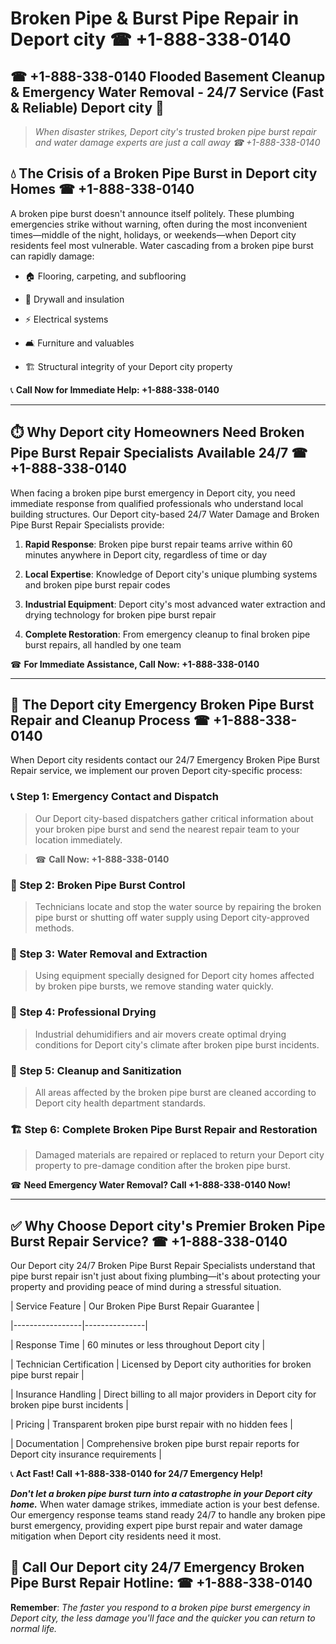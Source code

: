 # Broken Pipe & Burst Pipe Repair in Deport city ☎ +1-888-338-0140  
## ☎ +1-888-338-0140 Flooded Basement Cleanup & Emergency Water Removal - 24/7 Service (Fast & Reliable) Deport city 🚨  

> *When disaster strikes, Deport city's trusted broken pipe burst repair and water damage experts are just a call away ☎ +1-888-338-0140*  

## 💧 The Crisis of a Broken Pipe Burst in Deport city Homes ☎ +1-888-338-0140  

A broken pipe burst doesn't announce itself politely. These plumbing emergencies strike without warning, often during the most inconvenient times—middle of the night, holidays, or weekends—when Deport city residents feel most vulnerable. Water cascading from a broken pipe burst can rapidly damage:  

* 🏠 Flooring, carpeting, and subflooring  
* 🧱 Drywall and insulation  
* ⚡ Electrical systems  
* 🛋️ Furniture and valuables  
* 🏗️ Structural integrity of your Deport city property  

📞 **Call Now for Immediate Help: +1-888-338-0140**  

---  

## ⏱️ Why Deport city Homeowners Need Broken Pipe Burst Repair Specialists Available 24/7 ☎ +1-888-338-0140  

When facing a broken pipe burst emergency in Deport city, you need immediate response from qualified professionals who understand local building structures. Our Deport city-based 24/7 Water Damage and Broken Pipe Burst Repair Specialists provide:  

1. **Rapid Response**: Broken pipe burst repair teams arrive within 60 minutes anywhere in Deport city, regardless of time or day  
2. **Local Expertise**: Knowledge of Deport city's unique plumbing systems and broken pipe burst repair codes  
3. **Industrial Equipment**: Deport city's most advanced water extraction and drying technology for broken pipe burst repair  
4. **Complete Restoration**: From emergency cleanup to final broken pipe burst repairs, all handled by one team  

☎ **For Immediate Assistance, Call Now: +1-888-338-0140**  

---  

## 🔧 The Deport city Emergency Broken Pipe Burst Repair and Cleanup Process ☎ +1-888-338-0140  

When Deport city residents contact our 24/7 Emergency Broken Pipe Burst Repair service, we implement our proven Deport city-specific process:  

### 📞 Step 1: Emergency Contact and Dispatch  
> Our Deport city-based dispatchers gather critical information about your broken pipe burst and send the nearest repair team to your location immediately.  
> ☎ **Call Now: +1-888-338-0140**  

### 🚿 Step 2: Broken Pipe Burst Control  
> Technicians locate and stop the water source by repairing the broken pipe burst or shutting off water supply using Deport city-approved methods.  

### 🌊 Step 3: Water Removal and Extraction  
> Using equipment specially designed for Deport city homes affected by broken pipe bursts, we remove standing water quickly.  

### 💨 Step 4: Professional Drying  
> Industrial dehumidifiers and air movers create optimal drying conditions for Deport city's climate after broken pipe burst incidents.  

### 🧼 Step 5: Cleanup and Sanitization  
> All areas affected by the broken pipe burst are cleaned according to Deport city health department standards.  

### 🏗️ Step 6: Complete Broken Pipe Burst Repair and Restoration  
> Damaged materials are repaired or replaced to return your Deport city property to pre-damage condition after the broken pipe burst.  

☎ **Need Emergency Water Removal? Call +1-888-338-0140 Now!**  

---  

## ✅ Why Choose Deport city's Premier Broken Pipe Burst Repair Service? ☎ +1-888-338-0140  

Our Deport city 24/7 Broken Pipe Burst Repair Specialists understand that pipe burst repair isn't just about fixing plumbing—it's about protecting your property and providing peace of mind during a stressful situation.  

| Service Feature | Our Broken Pipe Burst Repair Guarantee |  
|-----------------|---------------|  
| Response Time | 60 minutes or less throughout Deport city |  
| Technician Certification | Licensed by Deport city authorities for broken pipe burst repair |  
| Insurance Handling | Direct billing to all major providers in Deport city for broken pipe burst incidents |  
| Pricing | Transparent broken pipe burst repair with no hidden fees |  
| Documentation | Comprehensive broken pipe burst repair reports for Deport city insurance requirements |  

📞 **Act Fast! Call +1-888-338-0140 for 24/7 Emergency Help!**  

***Don't let a broken pipe burst turn into a catastrophe in your Deport city home.*** When water damage strikes, immediate action is your best defense. Our emergency response teams stand ready 24/7 to handle any broken pipe burst emergency, providing expert pipe burst repair and water damage mitigation when Deport city residents need it most.  

## 📱 Call Our Deport city 24/7 Emergency Broken Pipe Burst Repair Hotline: ☎ +1-888-338-0140  

**Remember**: *The faster you respond to a broken pipe burst emergency in Deport city, the less damage you'll face and the quicker you can return to normal life.*